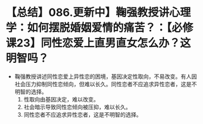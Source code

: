 # 【总结】086.更新中】鞠强教授讲心理学：如何摆脱婚姻爱情的痛苦？：【必修课23】同性恋爱上直男直女怎么办？这明智吗？

-   鞠强教授讲述同性恋爱上异性恋的困境，基因决定性取向，不易改变。有人因社会压力抑制同性恋倾向，但难以长久。同性恋者不应追求异性恋者，这是不明智的选择。
    1.  性取向由基因决定，难以改变。
    2.  社会暗示导致同性恋倾向被压抑，难以长久。
    3.  同性恋者不应追求异性恋者，这是不明智的选择。